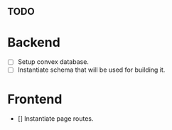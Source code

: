 ## TODO

# Backend

- [ ] Setup convex database.
- [ ] Instantiate schema that will be used for building it.

# Frontend

- [] Instantiate page routes.
